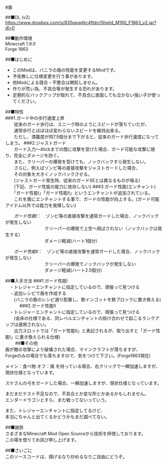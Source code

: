 #盾

##■DL (v2)  
https://www.dropbox.com/s/835ppqdjtc4ftdn/Shield_M190_F1863_v2.jar?dl=0  

##■動作環境  
Minecraft 1.9.0  
Forge 1863  

##■はじめに
* このModは、バニラの盾の性能を変更するModです。  
* 予告無しに仕様変更を行う事があります。  
* 他Modによる競合・不整合は関知しません。  
* 作りが荒い為、不具合等が発生する恐れがあります。  
* 定期的なバックアップが取れて、不具合に直面しても泣かない強い子が使ってください。  

##■特性  
###1.ガード中の歩行速度上昇  
　　従来のガード歩行は、スニーク時のようにスピードが落ちていたが、  
　　通常歩行とほぼほぼ変わらないスピードを維持出来る。  
　　ただし、満腹度が肉7.5個分まで下がると、従来のガード歩行速度になってしまう。
###2.ジャストガード  
　　ガード入力～4tickまでの間に攻撃を受けた場合、ガード可能な攻撃に限り、完全にダメージを防ぐ。  
　　また、クリーパーの爆発を受けても、ノックバックすら発生しない。  
　　さらに、例えばゾンビ等の直接攻撃をジャストガードした場合、  
　　その対象を大きくノックバックさせる。  
　　(ジャストガード発生時、従来のガードSEとは異なるものが鳴る)  
　　(下記、ガード性能の能力に依存しない)
###3.ガード性能(エンチャント)
　　「ガード性能Ⅰ」「ガード性能Ⅱ」というエンチャントが追加されている。  
　　これを盾にエンチャントする事で、ガードの性能が向上する。(ガード可能アイテム以外では能力を発揮しない)  

　　*ガード性能Ⅰ*：　ゾンビ等の直接攻撃を通常ガードした場合、ノックバックが発生しない  
　　　　　　　　　クリーパーの爆発で上空へ飛ばされない（ノックバックは発生する）  
　　　　　　　　　ダメージ軽減(ハート1個分)  

　　*ガード性能Ⅱ*：　ゾンビ等の直接攻撃を通常ガードした場合、ノックバックが発生しない  
　　　　　　　　　クリーパーの爆発でノックバックが発生しない  
　　　　　　　　　ダメージ軽減(ハート2.5個分)  

##■入手方法
###1.ガード性能Ⅰ  
　・トレジャーエンチャントに指定しているので、頑張って見つける  
　・追加レシピで盾を作成する  
　　(バニラの盾のレシピ通り配置し、鉄インゴットを鉄ブロックに置き換える)
　　　 
###2.ガード性能Ⅱ  
　・トレジャーエンチャントに指定しているので、頑張って見つける  
　　(金床の仕様である、同レベルエンチャントの掛け合わせで起こるランクアップは適用されない。  
　　出力スロットでは「ガード性能Ⅱ」と表記されるが、取り出すと「ガード性能Ⅰ」に書き換えられる仕様)  
　　
##■その他  
盾が敵の攻撃により破壊された場合、マインクラフトが落ちますが、  
Forgeのみの場合でも落ちますので、気をつけて下さい。(Forge1863現在)  

メイン：食べ物 オフ：盾 を持っている場合、右クリックで一瞬加速しますが、現状仕様となっています。  

スケさんの弓をガードした場合、一瞬加速しますが、現状仕様となっています。  

まだまだテスト不足なので、不具合とか変な所とかあるかもしれません。  
エンダードラゴンとすら、まだ戦ってないっていう。  

また、トレジャーエンチャントに指定してるけど、  
本当にちゃんと出てくるかどうかもまだ調べてない。  

##■謝辞  
さまざまなMinecraft Mod Open Sourceから技術を拝借しております。  
この場を借りてお詫び申し上げます。  

##■さいごに  
このソースコードは、揚げるなり炒めるなりご自由にどうぞ。
